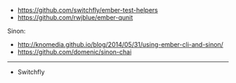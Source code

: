 * https://github.com/switchfly/ember-test-helpers
* https://github.com/rwjblue/ember-qunit

Sinon:

* http://knomedia.github.io/blog/2014/05/31/using-ember-cli-and-sinon/
* https://github.com/domenic/sinon-chai

---

* Switchfly
